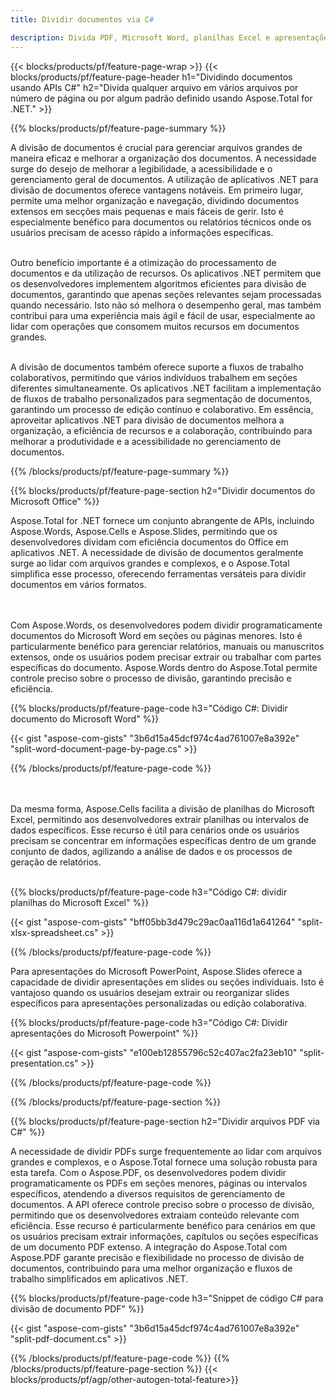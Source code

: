 ```yaml
---
title: Dividir documentos via C# 

description: Divida PDF, Microsoft Word, planilhas Excel e apresentações em PowerPoint por meio de seu aplicativo C#. Divida o documento por número de página ou por algum padrão predefinido.
---
```


{{< blocks/products/pf/feature-page-wrap >}}
{{< blocks/products/pf/feature-page-header h1="Dividindo documentos usando APIs C#" h2="Divida qualquer arquivo em vários arquivos por número de página ou por algum padrão definido usando Aspose.Total for .NET." >}}

{{% blocks/products/pf/feature-page-summary %}}

A divisão de documentos é crucial para gerenciar arquivos grandes de maneira eficaz e melhorar a organização dos documentos. A necessidade surge do desejo de melhorar a legibilidade, a acessibilidade e o gerenciamento geral de documentos. A utilização de aplicativos .NET para divisão de documentos oferece vantagens notáveis. Em primeiro lugar, permite uma melhor organização e navegação, dividindo documentos extensos em secções mais pequenas e mais fáceis de gerir. Isto é especialmente benéfico para documentos ou relatórios técnicos onde os usuários precisam de acesso rápido a informações específicas.<br /><br />

Outro benefício importante é a otimização do processamento de documentos e da utilização de recursos. Os aplicativos .NET permitem que os desenvolvedores implementem algoritmos eficientes para divisão de documentos, garantindo que apenas seções relevantes sejam processadas quando necessário. Isto não só melhora o desempenho geral, mas também contribui para uma experiência mais ágil e fácil de usar, especialmente ao lidar com operações que consomem muitos recursos em documentos grandes.<br /><br />

A divisão de documentos também oferece suporte a fluxos de trabalho colaborativos, permitindo que vários indivíduos trabalhem em seções diferentes simultaneamente. Os aplicativos .NET facilitam a implementação de fluxos de trabalho personalizados para segmentação de documentos, garantindo um processo de edição contínuo e colaborativo. Em essência, aproveitar aplicativos .NET para divisão de documentos melhora a organização, a eficiência de recursos e a colaboração, contribuindo para melhorar a produtividade e a acessibilidade no gerenciamento de documentos.

{{% /blocks/products/pf/feature-page-summary  %}}

{{% blocks/products/pf/feature-page-section  h2="Dividir documentos do Microsoft Office" %}}

Aspose.Total for .NET fornece um conjunto abrangente de APIs, incluindo Aspose.Words, Aspose.Cells e Aspose.Slides, permitindo que os desenvolvedores dividam com eficiência documentos do Office em aplicativos .NET. A necessidade de divisão de documentos geralmente surge ao lidar com arquivos grandes e complexos, e o Aspose.Total simplifica esse processo, oferecendo ferramentas versáteis para dividir documentos em vários formatos. 

<br /><br />
Com Aspose.Words, os desenvolvedores podem dividir programaticamente documentos do Microsoft Word em seções ou páginas menores. Isto é particularmente benéfico para gerenciar relatórios, manuais ou manuscritos extensos, onde os usuários podem precisar extrair ou trabalhar com partes específicas do documento. Aspose.Words dentro do Aspose.Total permite controle preciso sobre o processo de divisão, garantindo precisão e eficiência.


{{% blocks/products/pf/feature-page-code h3="Código C#: Dividir documento do Microsoft Word" %}}

{{< gist "aspose-com-gists" "3b6d15a45dcf974c4ad761007e8a392e" "split-word-document-page-by-page.cs" >}}

{{% /blocks/products/pf/feature-page-code  %}}

<br /><br />
Da mesma forma, Aspose.Cells facilita a divisão de planilhas do Microsoft Excel, permitindo aos desenvolvedores extrair planilhas ou intervalos de dados específicos. Esse recurso é útil para cenários onde os usuários precisam se concentrar em informações específicas dentro de um grande conjunto de dados, agilizando a análise de dados e os processos de geração de relatórios.
<br /><br />

{{% blocks/products/pf/feature-page-code h3="Código C#: dividir planilhas do Microsoft Excel" %}}

{{< gist "aspose-com-gists" "bff05bb3d479c29ac0aa116d1a641264" "split-xlsx-spreadsheet.cs" >}}

{{% /blocks/products/pf/feature-page-code  %}}

Para apresentações do Microsoft PowerPoint, Aspose.Slides oferece a capacidade de dividir apresentações em slides ou seções individuais. Isto é vantajoso quando os usuários desejam extrair ou reorganizar slides específicos para apresentações personalizadas ou edição colaborativa.

{{% blocks/products/pf/feature-page-code h3="Código C#: Dividir apresentações do Microsoft Powerpoint" %}}

{{< gist "aspose-com-gists" "e100eb12855796c52c407ac2fa23eb10" "split-presentation.cs" >}}

{{% /blocks/products/pf/feature-page-code  %}}

{{% /blocks/products/pf/feature-page-section %}}

{{% blocks/products/pf/feature-page-section  h2="Dividir arquivos PDF via C#" %}}

A necessidade de dividir PDFs surge frequentemente ao lidar com arquivos grandes e complexos, e o Aspose.Total fornece uma solução robusta para esta tarefa. Com o Aspose.PDF, os desenvolvedores podem dividir programaticamente os PDFs em seções menores, páginas ou intervalos específicos, atendendo a diversos requisitos de gerenciamento de documentos. A API oferece controle preciso sobre o processo de divisão, permitindo que os desenvolvedores extraiam conteúdo relevante com eficiência. Esse recurso é particularmente benéfico para cenários em que os usuários precisam extrair informações, capítulos ou seções específicas de um documento PDF extenso. A integração do Aspose.Total com Aspose.PDF garante precisão e flexibilidade no processo de divisão de documentos, contribuindo para uma melhor organização e fluxos de trabalho simplificados em aplicativos .NET.

{{% blocks/products/pf/feature-page-code h3="Snippet de código C# para divisão de documento PDF" %}}

{{< gist "aspose-com-gists" "3b6d15a45dcf974c4ad761007e8a392e" "split-pdf-document.cs" >}}

{{% /blocks/products/pf/feature-page-code  %}}
{{% /blocks/products/pf/feature-page-section %}}
{{< blocks/products/pf/agp/other-autogen-total-feature>}}